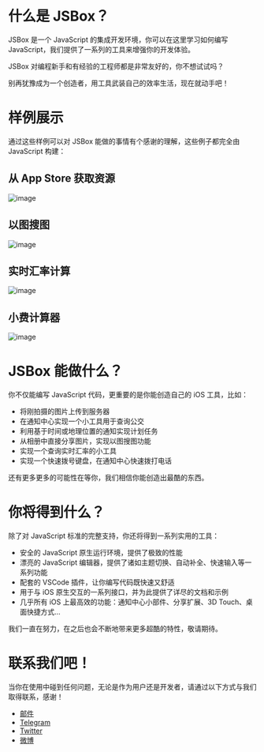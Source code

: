 # 什么是 JSBox？

JSBox 是一个 JavaScript 的集成开发环境，你可以在这里学习如何编写 JavaScript，我们提供了一系列的工具来增强你的开发体验。

JSBox 对编程新手和有经验的工程师都是非常友好的，你不想试试吗？

别再犹豫成为一个创造者，用工具武装自己的效率生活，现在就动手吧！

# 样例展示

通过这些样例可以对 JSBox 能做的事情有个感谢的理解，这些例子都完全由 JavaScript 构建：

## 从 App Store 获取资源

![image](https://github.com/cyanzhong/xTeko/blob/master/assets/app-store.gif?raw=true)

## 以图搜图

![image](https://github.com/cyanzhong/xTeko/blob/master/assets/image-search.gif?raw=true)

## 实时汇率计算

![image](https://github.com/cyanzhong/xTeko/blob/master/assets/currency.gif?raw=true)

## 小费计算器

![image](https://github.com/cyanzhong/xTeko/blob/master/assets/tip-calc.gif?raw=true)

# JSBox 能做什么？

你不仅能编写 JavaScript 代码，更重要的是你能创造自己的 iOS 工具，比如：

- 将刚拍摄的图片上传到服务器
- 在通知中心实现一个小工具用于查询公交
- 利用基于时间或地理位置的通知实现计划任务
- 从相册中直接分享图片，实现以图搜图功能
- 实现一个查询实时汇率的小工具
- 实现一个快速拨号键盘，在通知中心快速拨打电话

还有更多更多的可能性在等你，我们相信你能创造出最酷的东西。

# 你将得到什么？

除了对 JavaScript 标准的完整支持，你还将得到一系列实用的工具：

- 安全的 JavaScript 原生运行环境，提供了极致的性能
- 漂亮的 JavaScript 编辑器，提供了诸如主题切换、自动补全、快速输入等一系列功能
- 配套的 VSCode 插件，让你编写代码既快速又舒适
- 用于与 iOS 原生交互的一系列接口，并为此提供了详尽的文档和示例
- 几乎所有 iOS 上最高效的功能：通知中心小部件、分享扩展、3D Touch、桌面快捷方式...

我们一直在努力，在之后也会不断地带来更多超酷的特性，敬请期待。

# 联系我们吧！

当你在使用中碰到任何问题，无论是作为用户还是开发者，请通过以下方式与我们取得联系，感谢！

- [邮件](mailto:log.e@qq.com)
- [Telegram](https://t.me/PinTG)
- [Twitter](https://twitter.com/cyanapps)
- [微博](https://weibo.com/0x00eeee)
